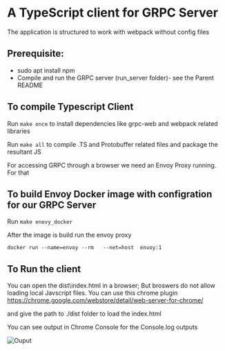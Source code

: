 # A TypeScript client for GRPC Server

The application is structured to work with webpack without config files

## Prerequisite:
- sudo apt install npm
- Compile and run the GRPC server (run_server folder)- see the Parent README

## To compile Typescript Client

Run `make once` to install dependencies like grpc-web and webpack related libraries

Run `make all` to compile .TS and Protobuffer related files  and package the resultant JS

For accessing GRPC through a browser we need an Envoy Proxy running. For that

## To build Envoy Docker image with configration for our GRPC Server

Run `make enovy_docker`

After the image is build run the envoy proxy

`docker run --name=envoy --rm   --net=host  envoy:1`

## To Run the client

You can open the dist\index.html in a browser; But broswers do not allow loading local Javscript files. You can use this chrome plugin https://chrome.google.com/webstore/detail/web-server-for-chrome/

and give the path to ./dist folder to load the index.html

You can see output in Chrome Console for the Console.log outputs

![Ouput](https://i.imgur.com/mwRehT0.png)



